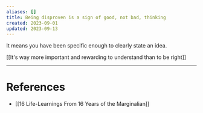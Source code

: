 ```yaml
---
aliases: []
title: Being disproven is a sign of good, not bad, thinking
created: 2023-09-01
updated: 2023-09-13
---
```

It means you have been specific enough to clearly state an idea.

[[It's way more important and rewarding to understand than to be right]]

---
# References
* [[16 Life-Learnings From 16 Years of the Marginalian]]